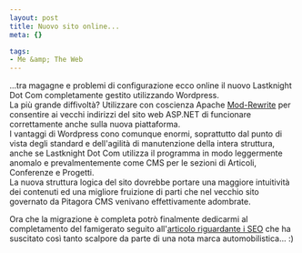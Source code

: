 ```yaml
--- 
layout: post
title: Nuovo sito online...
meta: {}

tags: 
- Me &amp; The Web
---
```

...tra magagne e problemi di configurazione ecco online il nuovo Lastknight Dot Com completamente gestito utilizzando Wordpress.  
La più grande diffivoltà? Utilizzare con coscienza Apache [Mod-Rewrite](http://httpd.apache.org/docs-2.0/misc/rewriteguide.html) per consentire ai vecchi indirizzi del sito web ASP.NET di funcionare correttamente anche sulla nuova piattaforma.  
I vantaggi di Wordpress cono comunque enormi, soprattutto dal punto di vista degli standard e dell'agilità di manutenzione della intera struttura, anche se Lastknight Dot Com utilizza il programma in modo leggermente anomalo e prevalmentemente come CMS per le sezioni di Articoli, Conferenze e Progetti.  
La nuova struttura logica del sito dovrebbe portare una maggiore intuitività dei contenuti ed una migliore fruizione di parti che nel vecchio sito governato da Pitagora CMS venivano effettivamente adombrate.  

Ora che la migrazione è completa potrò finalmente dedicarmi al completamento del famigerato seguito all'[articolo riguardante i SEO](http://www.lastknight.com/articoli/seo-e-motori-di-ricerca/) che ha suscitato così tanto scalpore da parte di una nota marca automobilistica... :) 
